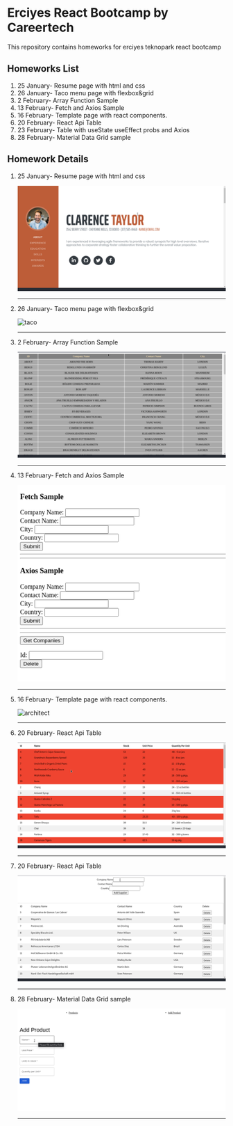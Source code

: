<h1>Erciyes React Bootcamp by Careertech</h1>

<p>This repository contains homeworks for erciyes teknopark react bootcamp</p>

<h2>Homeworks List</h2>

<ol>
<li>25 January- Resume page with html and css</li>
<li>26 January- Taco menu page with flexbox&grid</li>
<li>2 February- Array Function Sample</li>
<li>13 February- Fetch and Axios Sample</li>
<li>16 February- Template page with react components.</li>
<li>20 February- React Api Table</li>
<li>23 February- Table with useState useEffect probs and Axios</li>
<li>28 February- Material Data Grid sample</li>

</ol>

<!-- ----------------------------- -->

<h2>Homework Details</h2>

<ol>
<li>25 January- Resume page with html and css <br>

![resume](./Resume-25January/resume.gif)

 </li>
 <hr>
<li>26 January- Taco menu page with flexbox&grid
<br>

![taco](./Taco-26January/taco.gif)</li>

<hr>

<li>2 February- Array Function Sample
<br>

![customer table](./Array-Functions-2February/customer-table.gif)

</li>
<hr>
<li>13 February- Fetch and Axios Sample

<br>

![axios fetch](./fetch-axios-13February/axios-fetch.png)</li>

<hr>

<li>16 February- Template page with react components.

<br>

![architect](./architect-16february/architect.gif)</li>

<hr>

<li>20 February- React Api Table

<br>

![react-api table](./api-table-react-20february/react-api-table.gif)</li>

<hr>

<li>20 February- React Api Table

<br>

![axios-api table](./axios-usestate-useeffect-23february/axios.gif)</li>

<hr>

<li>28 February- Material Data Grid sample

<br>

![material data grid sample](./datagridsample-28february/dataGrid.gif)</li>

<hr>

</ol>
